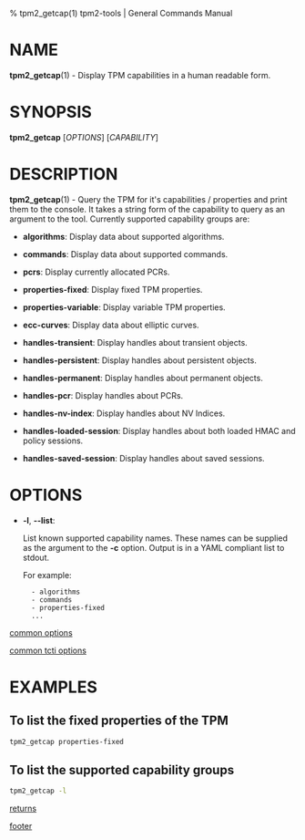 % tpm2_getcap(1) tpm2-tools | General Commands Manual

# NAME

**tpm2_getcap**(1) - Display TPM capabilities in a human readable form.

# SYNOPSIS

**tpm2_getcap** [*OPTIONS*] [*CAPABILITY*]

# DESCRIPTION

**tpm2_getcap**(1) - Query the TPM for it's capabilities / properties and print
them to the console. It takes a string form of the capability to query as an
argument to the tool. Currently supported capability groups are:

- **algorithms**:
  Display data about supported algorithms.

- **commands**:
  Display data about supported commands.

- **pcrs**:
  Display currently allocated PCRs.

- **properties-fixed**:
  Display fixed TPM properties.

- **properties-variable**:
  Display variable TPM properties.

- **ecc-curves**:
  Display data about elliptic curves.

- **handles-transient**:
  Display handles about transient objects.

- **handles-persistent**:
  Display handles about persistent objects.

- **handles-permanent**:
  Display handles about permanent objects.

- **handles-pcr**:
  Display handles about PCRs.

- **handles-nv-index**:
  Display handles about NV Indices.

- **handles-loaded-session**:
  Display handles about both loaded HMAC and policy sessions.

- **handles-saved-session**:
  Display handles about saved sessions.

# OPTIONS

  * **-l**, **\--list**:

    List known supported capability names. These names can be
    supplied as the argument to the **-c** option. Output is in a
    YAML compliant list to stdout.

    For example:
    ```
      - algorithms
      - commands
      - properties-fixed
      ...
    ```

[common options](common/options.md)

[common tcti options](common/tcti.md)

# EXAMPLES

## To list the fixed properties of the TPM
```bash
tpm2_getcap properties-fixed
```

## To list the supported capability groups
```bash
tpm2_getcap -l
```

[returns](common/returns.md)

[footer](common/footer.md)
